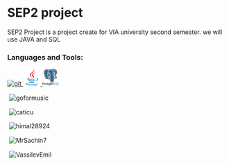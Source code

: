 # SEP2 project

SEP2 Project is a project create for VIA university second semester.
we will use JAVA and SQL


<h3 align="left">Languages and Tools:</h3>
<p align="left"> <a href="https://git-scm.com/" target="_blank"> <img src="https://www.vectorlogo.zone/logos/git-scm/git-scm-icon.svg" alt="git" width="40" height="40"/> </a> <a href="https://www.java.com" target="_blank"> <img src="https://raw.githubusercontent.com/devicons/devicon/master/icons/java/java-original.svg" alt="java" width="40" height="40"/> </a> <a href="https://www.postgresql.org" target="_blank"> <img src="https://raw.githubusercontent.com/devicons/devicon/master/icons/postgresql/postgresql-original-wordmark.svg" alt="postgresql" width="40" height="40"/> </a> </p>

<p>&nbsp;<img align="center" src="https://github-readme-stats.vercel.app/api?username=goformusic&show_icons=true&locale=en&theme=radical" alt="goformusic" /></p>
<p>&nbsp;<img align="center" src="https://github-readme-stats.vercel.app/api?username=Caticu&show_icons=true&locale=en&theme=radical" alt="caticu" /></p>
<p>&nbsp;<img align="center" src="https://github-readme-stats.vercel.app/api?username=himal28924&show_icons=true&locale=en&theme=radical" alt="himal28924" /></p>
<p>&nbsp;<img align="center" src="https://github-readme-stats.vercel.app/api?username=MrSachin7&show_icons=true&locale=en&theme=radical" alt="MrSachin7" /></p>
<p>&nbsp;<img align="center" src="https://github-readme-stats.vercel.app/api?username=VassilevEmil&show_icons=true&locale=en&theme=radical" alt="VassilevEmil" /></p>


